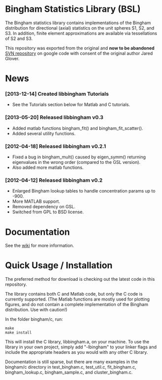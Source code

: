 Bingham Statistics Library (BSL)
================================

The Bingham statistics library contains implementations of the Bingham distribution for directional (axial) statistics on the unit spheres S1, S2, and S3. In addition, finite element approximations are available via tessellations of S2 and S3.

This repository was exported from the original and **now to be abandoned** [SVN repository](https://code.google.com/p/bingham/) on google code with consent of the original author Jared Glover.

News
====

### [2013-12-14] Created libbingham Tutorials ###
  * See the Tutorials section below for Matlab and C tutorials.

### [2013-05-20] Released libbingham v0.3 ###
  * Added matlab functions bingham\_fit() and bingham\_fit\_scatter().
  * Added several utility functions.

### [2012-04-18] Released libbingham v0.2.1 ###
  * Fixed a bug in bingham\_mult() caused by eigen\_symm() returning eigenvalues in the wrong order (compared to the GSL version).
  * Also added more matlab functions.

### [2012-04-12] Released libbingham v0.2 ###
  * Enlarged Bingham lookup tables to handle concentration params up to -900.
  * More MATLAB support.
  * Removed dependency on GSL.
  * Switched from GPL to BSD license.

Documentation
=============

See the [wiki](https://github.com/SebastianRiedel/bingham/wiki) for more information.

Quick Usage / Installation
==========================

The preferred method for download is checking out the latest code in this repository.

The library contains both C and Matlab code, but only the C code is currently supported. (The Matlab functions are mostly used for plotting figures, and do not contain a complete implementation of the Bingham distribution. Use with caution!)

In the folder bingham/c, run:

```
make
make install
```

This will install the C library, libbingham.a, on your machine. To use the library in your own project, simply add "-lbingham" to your linker flags and include the appropriate headers as you would with any other C library.

Documentation is still sparse, but there are many examples in the bingham/c directory in test_bingham.c, test_util.c, fit_bingham.c, bingham_lookup.c, bingham_sample.c, and cluster_bingham.c.
